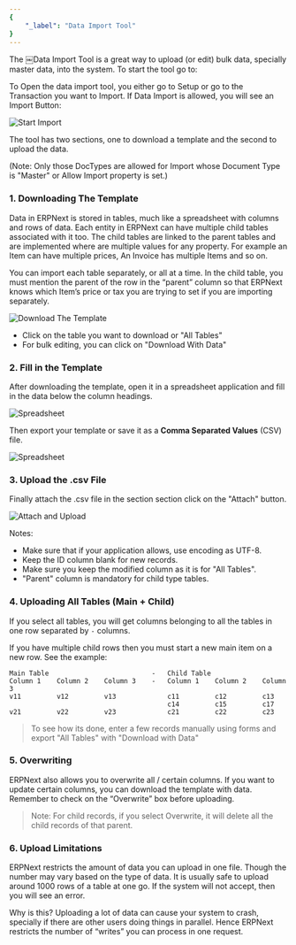```yaml
---
{
	"_label": "Data Import Tool"
}
---
```

The ￼Data Import Tool is a great way to upload (or edit) bulk data, specially master data, into the system. To start the tool go to:

To Open the data import tool, you either go to Setup or go to the Transaction you want to Import. If Data Import is allowed, you will see an Import Button:

![Start Import](img/import-1.png)

The tool has two sections, one to download a template and the second to upload the data.

(Note: Only those DocTypes are allowed for Import whose Document Type is "Master" or Allow Import property is set.)

### 1. Downloading The Template

Data in ERPNext is stored in tables, much like a spreadsheet with columns and rows of data. Each entity in ERPNext can have multiple child tables associated with it too. The child tables are linked to the parent tables and are implemented where are multiple values for any property. For example an Item can have multiple prices, An Invoice has multiple Items and so on.

You can import each table separately, or all at a time. In the child table, you must mention the parent of the row in the “parent” column so that ERPNext knows which Item’s price or tax you are trying to set if you are importing separately.

![Download The Template](img/import-2.png)

- Click on the table you want to download or "All Tables"
- For bulk editing, you can click on "Download With Data"

### 2. Fill in the Template

After downloading the template, open it in a spreadsheet application and fill in the data below the column headings.

![Spreadsheet](img/import-3.png)

Then export your template or save it as a **Comma Separated Values** (CSV) file.

![Spreadsheet](img/import-4.png)

### 3. Upload the .csv File

Finally attach the .csv file in the section section click on the "Attach" button.

![Attach and Upload](img/import-5.png)

Notes:

- Make sure that if your application allows, use encoding as UTF-8. 
- Keep the ID column blank for new records.
- Make sure you keep the modified column as it is for "All Tables".
- "Parent" column is mandatory for child type tables.

### 4. Uploading All Tables (Main + Child)

If you select all tables, you will get columns belonging to all the tables in one row separated by `-` columns.

If you have multiple child rows then you must start a new main item on a new row. See the example:

	Main Table							- 	Child Table
	Column 1	Column 2	Column 3	- 	Column 1	Column 2	Column 3
	v11			v12			v13				c11			c12			c13
											c14			c15			c17
	v21			v22			v23				c21			c22			c23
	
> To see how its done, enter a few records manually using forms and export "All Tables" with "Download with Data"

### 5. Overwriting

ERPNext also allows you to overwrite all / certain columns. If you want to update certain columns, you can download the template with data. Remember to check on the “Overwrite” box before uploading.

> Note: For child records, if you select Overwrite, it will delete all the child records of that parent.

### 6. Upload Limitations

ERPNext restricts the amount of data you can upload in one file. Though the number may vary based on the type of data. It is usually safe to upload around 1000 rows of a table at one go. If the system will not accept, then you will see an error.

Why is this? Uploading a lot of data can cause your system to crash, specially if there are other users doing things in parallel. Hence ERPNext restricts the number of “writes” you can process in one request.
